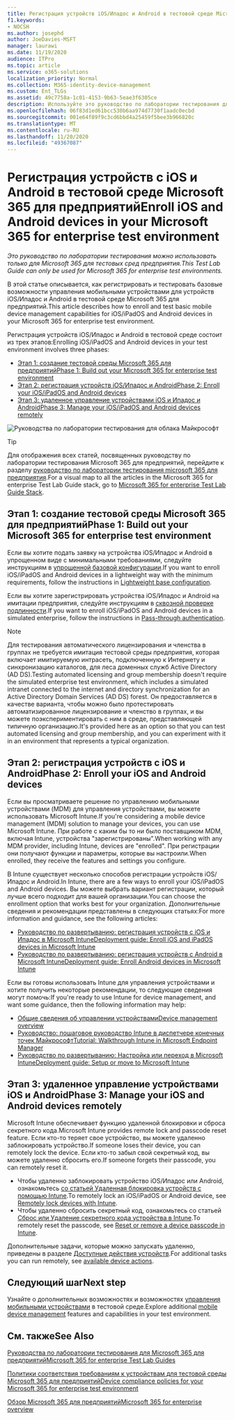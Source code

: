 ```yaml
---
title: Регистрация устройств iOS/Ипадос и Android в тестовой среде Microsoft 365 для предприятий
f1.keywords:
- NOCSH
ms.author: josephd
author: JoeDavies-MSFT
manager: laurawi
ms.date: 11/19/2020
audience: ITPro
ms.topic: article
ms.service: o365-solutions
localization_priority: Normal
ms.collection: M365-identity-device-management
ms.custom: Ent_TLGs
ms.assetid: 49c7758a-1c01-4153-9b63-5eae3f6305ce
description: Используйте это руководство по лаборатории тестирования для регистрации устройств в тестовой среде Microsoft 365 и удаленного управления ими.
ms.openlocfilehash: 06f83d1ed61bcc530b6aa974d7730f1aadc0ecbd
ms.sourcegitcommit: 001e64f89f9c3cd6bbd4a25459f5bee3b966820c
ms.translationtype: MT
ms.contentlocale: ru-RU
ms.lasthandoff: 11/20/2020
ms.locfileid: "49367087"
---
```

# <a name="enroll-ios-and-android-devices-in-your-microsoft-365-for-enterprise-test-environment"></a><span data-ttu-id="386cf-103">Регистрация устройств с iOS и Android в тестовой среде Microsoft 365 для предприятий</span><span class="sxs-lookup"><span data-stu-id="386cf-103">Enroll iOS and Android devices in your Microsoft 365 for enterprise test environment</span></span>

<span data-ttu-id="386cf-104">*Это руководство по лаборатории тестирования можно использовать только для Microsoft 365 для тестовых сред предприятия.*</span><span class="sxs-lookup"><span data-stu-id="386cf-104">*This Test Lab Guide can only be used for Microsoft 365 for enterprise test environments.*</span></span>

<span data-ttu-id="386cf-105">В этой статье описывается, как регистрировать и тестировать базовые возможности управления мобильными устройствами для устройств iOS/Ипадос и Android в тестовой среде Microsoft 365 для предприятий.</span><span class="sxs-lookup"><span data-stu-id="386cf-105">This article describes how to enroll and test basic mobile device management capabilities for iOS/iPadOS and Android devices in your Microsoft 365 for enterprise test environment.</span></span>

<span data-ttu-id="386cf-106">Регистрация устройств iOS/Ипадос и Android в тестовой среде состоит из трех этапов:</span><span class="sxs-lookup"><span data-stu-id="386cf-106">Enrolling iOS/iPadOS and Android devices in your test environment involves three phases:</span></span>
- [<span data-ttu-id="386cf-107">Этап 1: создание тестовой среды Microsoft 365 для предприятий</span><span class="sxs-lookup"><span data-stu-id="386cf-107">Phase 1: Build out your Microsoft 365 for enterprise test environment</span></span>](#phase-1-build-out-your-microsoft-365-for-enterprise-test-environment)
- [<span data-ttu-id="386cf-108">Этап 2: регистрация устройств iOS/Ипадос и Android</span><span class="sxs-lookup"><span data-stu-id="386cf-108">Phase 2: Enroll your iOS/iPadOS and Android devices</span></span>](#phase-2-enroll-your-ios-and-android-devices)
- [<span data-ttu-id="386cf-109">Этап 3: удаленное управление устройствами iOS и Ипадос и Android</span><span class="sxs-lookup"><span data-stu-id="386cf-109">Phase 3: Manage your iOS/iPadOS and Android devices remotely</span></span>](#phase-3-manage-your-ios-and-android-devices-remotely)

![Руководства по лаборатории тестирования для облака Майкрософт](../media/m365-enterprise-test-lab-guides/cloud-tlg-icon.png)
  
> [!TIP]
> <span data-ttu-id="386cf-111">Для отображения всех статей, посвященных руководству по лаборатории тестирования Microsoft 365 для предприятий, перейдите к разделу [руководство по лаборатории тестирования microsoft 365 для предприятия](../downloads/Microsoft365EnterpriseTLGStack.pdf).</span><span class="sxs-lookup"><span data-stu-id="386cf-111">For a visual map to all the articles in the Microsoft 365 for enterprise Test Lab Guide stack, go to [Microsoft 365 for enterprise Test Lab Guide Stack](../downloads/Microsoft365EnterpriseTLGStack.pdf).</span></span>

## <a name="phase-1-build-out-your-microsoft-365-for-enterprise-test-environment"></a><span data-ttu-id="386cf-112">Этап 1: создание тестовой среды Microsoft 365 для предприятий</span><span class="sxs-lookup"><span data-stu-id="386cf-112">Phase 1: Build out your Microsoft 365 for enterprise test environment</span></span>

<span data-ttu-id="386cf-113">Если вы хотите подать заявку на устройства iOS/Ипадос и Android в упрощенном виде с минимальными требованиями, следуйте инструкциям в [упрощенной базовой конфигурации](lightweight-base-configuration-microsoft-365-enterprise.md).</span><span class="sxs-lookup"><span data-stu-id="386cf-113">If you want to enroll iOS/iPadOS and Android devices in a lightweight way with the minimum requirements, follow the instructions in [Lightweight base configuration](lightweight-base-configuration-microsoft-365-enterprise.md).</span></span>
  
<span data-ttu-id="386cf-114">Если вы хотите зарегистрировать устройства iOS/Ипадос и Android на имитации предприятия, следуйте инструкциям в [сквозной проверке подлинности](pass-through-auth-m365-ent-test-environment.md).</span><span class="sxs-lookup"><span data-stu-id="386cf-114">If you want to enroll iOS/iPadOS and Android devices in a simulated enterprise, follow the instructions in [Pass-through authentication](pass-through-auth-m365-ent-test-environment.md).</span></span>
  
> [!NOTE]
> <span data-ttu-id="386cf-115">Для тестирования автоматического лицензирования и членства в группах не требуется имитация тестовой среды предприятия, которая включает имитируемую интрасеть, подключенную к Интернету и синхронизацию каталогов, для леса доменных служб Active Directory (AD DS).</span><span class="sxs-lookup"><span data-stu-id="386cf-115">Testing automated licensing and group membership doesn't require the simulated enterprise test environment, which includes a simulated intranet connected to the internet and directory synchronization for an Active Directory Domain Services (AD DS) forest.</span></span> <span data-ttu-id="386cf-116">Он предоставляется в качестве варианта, чтобы можно было протестировать автоматизированное лицензирование и членство в группах, и вы можете поэкспериментировать с ним в среде, представляющей типичную организацию.</span><span class="sxs-lookup"><span data-stu-id="386cf-116">It's provided here as an option so that you can test automated licensing and group membership, and you can experiment with it in an environment that represents a typical organization.</span></span>

## <a name="phase-2-enroll-your-ios-and-android-devices"></a><span data-ttu-id="386cf-117">Этап 2: регистрация устройств с iOS и Android</span><span class="sxs-lookup"><span data-stu-id="386cf-117">Phase 2: Enroll your iOS and Android devices</span></span>

<span data-ttu-id="386cf-118">Если вы просматриваете решение по управлению мобильными устройствами (MDM) для управления устройствами, вы можете использовать Microsoft Intune.</span><span class="sxs-lookup"><span data-stu-id="386cf-118">If you're considering a mobile device management (MDM) solution to manage your devices, you can use Microsoft Intune.</span></span> <span data-ttu-id="386cf-119">При работе с каким бы то ни было поставщиком MDM, включая Intune, устройства "зарегистрированы".</span><span class="sxs-lookup"><span data-stu-id="386cf-119">When working with any MDM provider, including Intune, devices are "enrolled".</span></span> <span data-ttu-id="386cf-120">При регистрации они получают функции и параметры, которые вы настроили.</span><span class="sxs-lookup"><span data-stu-id="386cf-120">When enrolled, they receive the features and settings you configure.</span></span> 

<span data-ttu-id="386cf-121">В Intune существует несколько способов регистрации устройств iOS/Ипадос и Android.</span><span class="sxs-lookup"><span data-stu-id="386cf-121">In Intune, there are a few ways to enroll your iOS/iPadOS and Android devices.</span></span> <span data-ttu-id="386cf-122">Вы можете выбрать вариант регистрации, который лучше всего подходит для вашей организации.</span><span class="sxs-lookup"><span data-stu-id="386cf-122">You can choose the enrollment option that works best for your organization.</span></span> <span data-ttu-id="386cf-123">Дополнительные сведения и рекомендации представлены в следующих статьях:</span><span class="sxs-lookup"><span data-stu-id="386cf-123">For more information and guidance, see the following articles:</span></span>

- [<span data-ttu-id="386cf-124">Руководство по развертыванию: регистрация устройств с iOS и Ипадос в Microsoft Intune</span><span class="sxs-lookup"><span data-stu-id="386cf-124">Deployment guide: Enroll iOS and iPadOS devices in Microsoft Intune</span></span>](/mem/intune/fundamentals/deployment-guide-enrollment-ios-ipados)
- [<span data-ttu-id="386cf-125">Руководство по развертыванию: регистрация устройств с Android в Microsoft Intune</span><span class="sxs-lookup"><span data-stu-id="386cf-125">Deployment guide: Enroll Android devices in Microsoft Intune</span></span>](/mem/intune/fundamentals/deployment-guide-enrollment-android)

<span data-ttu-id="386cf-126">Если вы готовы использовать Intune для управления устройствами и хотите получить некоторые рекомендации, то следующие сведения могут помочь:</span><span class="sxs-lookup"><span data-stu-id="386cf-126">If you're ready to use Intune for device management, and want some guidance, then the following information may help:</span></span>

- [<span data-ttu-id="386cf-127">Общие сведения об управлении устройствами</span><span class="sxs-lookup"><span data-stu-id="386cf-127">Device management overview</span></span>](/mem/intune/fundamentals/what-is-device-management)
- [<span data-ttu-id="386cf-128">Руководство: пошаговое руководство Intune в диспетчере конечных точек Майкрософт</span><span class="sxs-lookup"><span data-stu-id="386cf-128">Tutorial: Walkthrough Intune in Microsoft Endpoint Manager</span></span>](/mem/intune/fundamentals/tutorial-walkthrough-endpoint-manager)
- [<span data-ttu-id="386cf-129">Руководство по развертыванию: Настройка или переход в Microsoft Intune</span><span class="sxs-lookup"><span data-stu-id="386cf-129">Deployment guide: Setup or move to Microsoft Intune</span></span>](/mem/intune/fundamentals/deployment-guide-intune-setup)

## <a name="phase-3-manage-your-ios-and-android-devices-remotely"></a><span data-ttu-id="386cf-130">Этап 3: удаленное управление устройствами iOS и Android</span><span class="sxs-lookup"><span data-stu-id="386cf-130">Phase 3: Manage your iOS and Android devices remotely</span></span>

<span data-ttu-id="386cf-131">Microsoft Intune обеспечивает функцию удаленной блокировки и сброса секретного кода.</span><span class="sxs-lookup"><span data-stu-id="386cf-131">Microsoft Intune provides remote lock and passcode reset feature.</span></span> <span data-ttu-id="386cf-132">Если кто-то теряет свое устройство, вы можете удаленно заблокировать устройство.</span><span class="sxs-lookup"><span data-stu-id="386cf-132">If someone loses their device, you can remotely lock the device.</span></span> <span data-ttu-id="386cf-133">Если кто-то забыл свой секретный код, вы можете удаленно сбросить его.</span><span class="sxs-lookup"><span data-stu-id="386cf-133">If someone forgets their passcode, you can remotely reset it.</span></span>

- <span data-ttu-id="386cf-134">Чтобы удаленно заблокировать устройство iOS/Ипадос или Android, ознакомьтесь [со статьей Удаленная блокировка устройств с помощью Intune](/mem/intune/remote-actions/device-remote-lock).</span><span class="sxs-lookup"><span data-stu-id="386cf-134">To remotely lock an iOS/iPadOS or Android device, see [Remotely lock devices with Intune](/mem/intune/remote-actions/device-remote-lock).</span></span>
- <span data-ttu-id="386cf-135">Чтобы удаленно сбросить секретный код, ознакомьтесь со статьей [Сброс или Удаление секретного кода устройства в Intune](/mem/intune/remote-actions/device-passcode-reset).</span><span class="sxs-lookup"><span data-stu-id="386cf-135">To remotely reset the passcode, see [Reset or remove a device passcode in Intune](/mem/intune/remote-actions/device-passcode-reset).</span></span>

<span data-ttu-id="386cf-136">Дополнительные задачи, которые можно запускать удаленно, приведены в разделе [Доступные действия устройств](/mem/intune/remote-actions/device-management#available-device-actions).</span><span class="sxs-lookup"><span data-stu-id="386cf-136">For additional tasks you can run remotely, see [available device actions](/mem/intune/remote-actions/device-management#available-device-actions).</span></span>
    
## <a name="next-step"></a><span data-ttu-id="386cf-137">Следующий шаг</span><span class="sxs-lookup"><span data-stu-id="386cf-137">Next step</span></span>

<span data-ttu-id="386cf-138">Узнайте о дополнительных возможностях и возможностях [управления мобильными устройствами](m365-enterprise-test-lab-guides.md#mobile-device-management) в тестовой среде.</span><span class="sxs-lookup"><span data-stu-id="386cf-138">Explore additional [mobile device management](m365-enterprise-test-lab-guides.md#mobile-device-management) features and capabilities in your test environment.</span></span>

## <a name="see-also"></a><span data-ttu-id="386cf-139">См. также</span><span class="sxs-lookup"><span data-stu-id="386cf-139">See Also</span></span>

[<span data-ttu-id="386cf-140">Руководства по лаборатории тестирования для Microsoft 365 для предприятий</span><span class="sxs-lookup"><span data-stu-id="386cf-140">Microsoft 365 for enterprise Test Lab Guides</span></span>](m365-enterprise-test-lab-guides.md)
  
[<span data-ttu-id="386cf-141">Политики соответствия требованиям к устройствам для тестовой среды Microsoft 365 для предприятий</span><span class="sxs-lookup"><span data-stu-id="386cf-141">Device compliance policies for your Microsoft 365 for enterprise test environment</span></span>](mam-policies-for-your-microsoft-365-enterprise-dev-test-environment.md)
  
[<span data-ttu-id="386cf-142">Обзор Microsoft 365 для предприятий</span><span class="sxs-lookup"><span data-stu-id="386cf-142">Microsoft 365 for enterprise overview</span></span>](microsoft-365-overview.md)

